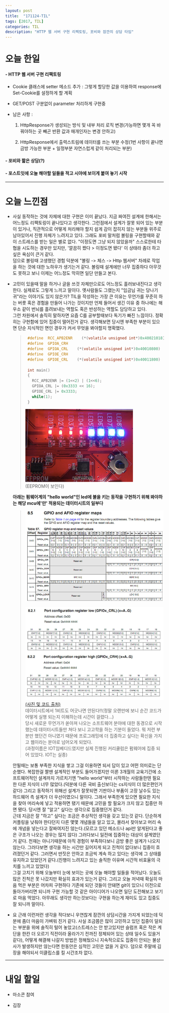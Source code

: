 ```yaml
---
layout: post
title:  "171124-TIL"
tags: [2017, TIL]
categories: TIL
description: "HTTP 웹 서버 구현 리팩토링, 포비와 잠깐의 상담 타임"
---
```


오늘 한일
========

#### - HTTP 웹 서버 구현 리팩토링  

  - Cookie 클래스에 setter 메소드 추가 : 그렇게 할당한 값을 이용하여 response에 Set-Cookie를 설정하게 할 계획  

  - GET/POST 구분없이 parameter 처리하게 구현중  

  - 남은 사항 :   
    1. HttpResponse가 생성되는 방식 및 내부 처리 로직 변경(가능하면 몇개 꼭 바꿔야하는 곳 빼곤 반환 값과 매개인자는 변경 안하고)  

    2. HttpResponse에서 출력스트림에 데이터를 쓰는 부분 수정(1번 사항이 끝나면 금방 가능한 부분 + 일정부분 자연스럽게 같이 처리되는 부분)  

#### - 포비와 짧은 상담(?)  

#### - 포스트잇에 오늘 해야할 일들을 적고 시야에 보이게 붙여 놓기 시작  

---

오늘 느낀점
==========

- 사실 동작하는 것에 자체에 대한 구현은 이미 끝났다. 지금 짜여진 설계에 한해서는 어느정도 리팩토링이 끝나있다고 생각한다. 그런점에서 설계가 잘못 되어 있는 부분이 있거나, 직관적으로 어떻게 처리해야 할지 쉽게 감이 잡히지 않는 부분들 위주로 남아있어서 진행 자체가 느려지고 있다. 그래도 포비 말처럼 볼링을 구현할때와 같이 스트레스를 받는 일은 별로 없다. "이정도면 그냥 되지 않았을까" 스스로한테 타협을 시도하는 경우만 있지만, '깔끔히 짰다 > 이정도면 됐다' 이 상태라 좀더 하고 싶은 욕심이 큰거 같다.  
덤으로 볼링때 고생했던 경험 덕분에 "볼링 -> 체스 -> Http 웹서버" 차례로 작업을 하는 것에 대한 노하우가 생기는거 같다. 볼링때 설계에만 너무 집중하다 아무것도 못하고 보니 이제는 어느정도 막히면 일단 만들고 본다.  

- 고민이 있을때 말을 하거나 글을 쓰것 자체만으로도 어느정도 흘러보내진다고 생각한다. 실제로도 그렇게 느끼고 말이다. 옛사람들도 그랬는지 "임금님 귀는 당나기 귀"라는 이야기도 있지 않은가? TIL을 작성하는 가장 큰 이유는 무언가를 꾸준히 하는 버릇 혹은 경험을 만들어 나가는 것이지만 언제 들어서 생긴 이유 중 하나에는 해우소 같이 번뇌를 흘려보내는 역할도 혹은 반성하는 역할도 담당하고 있다.  
그런 차원에서 솔직히 말하자면 요즘 C를 공부할때보다 독기가 빠진 느낌이다. 정확히는 구현함에 있어 집중이 떨어진거 같다. 생각해보면 당시엔 부족한 부분이 있으면 단순 지식적인 면인 경우가 커서 무엇을 봐야할지 명확했다.  

  >```c
  >  #define  RCC_APB2ENR    (*(volatile unsigned int*)0x40021018)  
  >  #define  GPIOA_CRH
  >  #define  GPIOA_CRL    (*(volatile unsigned int*)0x40010800)
  >  #define  GPIOE_CRH    
  >  #define  GPIOE_CRL    (*(volatile unsigned int*)0x40011800)
  >
  >  int main()
  >  {
  >    RCC_APB2ENR |= (1<<2) | (1<<6);    
  >    GPIOA_CRL |= (0x3333 << 16);
  >    GPIOE_CRL |= 0x3333;
  >    while(1);
  >  }
  >```
  >![stm32_led](/images/til/stm32_led.png)  
  >(EEPROM이 보인다)

  **아래는 펌웨어계의 "hello world"인 led에 불을 키는 동작을 구현하기 위해 봐야하는 해당 mcu에'만' 적용되는 데이터시트의 일부다**  

  >![stm32](/images/til/stm32.png)  
  >
  >![stm32](/images/til/smt32_2.png)  
  >[(사진 및 코드 출처)](http://prosigi.tistory.com/73)  
  >데이터시트에서 1비트도 어긋나면 안된다!!(정말 오랜만에 보니 순간 코드가 어떻게 실행 되는지 이해하는데 시간이 걸렸다...)  
  >당시 새로운 무언가가 쏟아져 나오는 소프트웨어 분야에 대한 동경으로 시작했는데 데이터시트들만 쳐다 보니 고고학을 하는 기분이 들었다. 뭐 저런 부분만 했던건 아니였기 때문에 프로그래밍에 더 집중하고 싶다는 확신을 가지고 웹이라는 분야로 넘어오게 되었다.  
  >(과정이름은 IOT임베디드였지만 실제 진행된 커리큘럼은 펌웨어에 집중 되어 있었다. IOT는 실종)  

  안될때는 보통 부족한 지식을 쌓고 그걸 이용하면 되서 답이 있고 어떤 의미로는 단순했다. 복잡한걸 짤땐 설계적인 부분도 들어가겠지만 이론 3개월의 교육기간에 소프트웨어적인 설계까지 가르치기엔 "hello world"부터 시작하는 사람들한텐 필요한 다른 지식이 너무 많았다.(덕분에 다른 국비 출신보다는 cs지식이 더 많은편인거 같다) 그리고 동작하기 위해선 설계가 잘못되면 기판이나 부품이 고장 날수도 있는 하드웨어 측 설계가 더 우선이였으니 말이다. 그래서 부족한게 있으면 필요한 지식을 찾아 머리속에 넣고 적용하면 됐기 때문에 고민을 할 필요가 크지 않고 집중만 하면 됐다. 당시엔 잘 "알고" 싶다는 생각으로 집중했던거 같다.  
  근데 지금은 잘 "하고" 싶다는 조금은 추상적인 생각을 갖고 있는것 같다. 단순하게 커플링을 낮춰야 한다던지 다른 몇몇 개념들을 알고 있고, 몰라서 찾아보고 머리 속에 개념을 넣는다고 잘짜여지진 않는다.(모르고 있던 메소드나 api만 알게된다고 좋은 구조가 나오는 경우는 많지 않다) 그러다보니 일전에 집중하는 대상이 설계였던거 같다. 천재는 아니기때문에 아직 경험이 부족하다보니 금방 좋은 설계가 나오지 않는다. 그러다보면 생각을 하는 시간만 길어지게 되고 진척이 없다보니 집중이 흐려졌던거 같다. 그러면서 딴짓은 안하고 조금씩 계속 하고 있다는 생각에 그 상태를 유지하고 있었던거 같다.(진행이 느려지고 있는 솔직한 이유며 시간적 비효율의 극치를 느끼고 있었다)  
  그걸 고치기 위해 오늘부터 눈에 보이는 곳에 오늘 해야할 일들을 적어났다. 오늘도 많은 진척은 못 나갔지만 확실히 효과가 있는거 같다. 그리고 오늘 저녁때 확실히 마음 먹은 부분은 어차피 구현하다 기존에 되던 것들이 안돼면 git이 있으니 이전으로 돌아가버리면 되니까 구현 가능할 것 같은 아이디어가 나오면 일단 도전해보고 보기로 마음 먹었다. 아무래도 생각만 하는것보다는 구현을 하는게 재미도 있고 집중도 잘 되니까 말이다.  

- 요 근래 이런저런 생각을 적다보니 우연찮게 잠깐의 상담시간을 가지게 되었는데 덕분에 좀더 마음이 가벼워 진거 같다. 사실 조금쯤은 많이 고민하고 있던 집중이 덜되는 부분을 위에 솔직히 털어 놓았고(스트레스는 안 받고있지만 슬럼프 혹은 작은 계단을 한칸 더 오르기 직전이라 올라가기 전까진 정체되어 있는 상태 일수도 있을거 같다), 어떻게 해결해 나갈지 방법은 정해뒀으니 지속적으로도 집중이 안되는 불상사가 발생하지만 않는다면 한동안은 심적인 고민은 없을 거 같다. 덤으로 주말에 김장을 해야되서 이클립스를 킬 시간조차 없다.  

---

내일 할일
=========

- 마소콘 참여

- 김장

